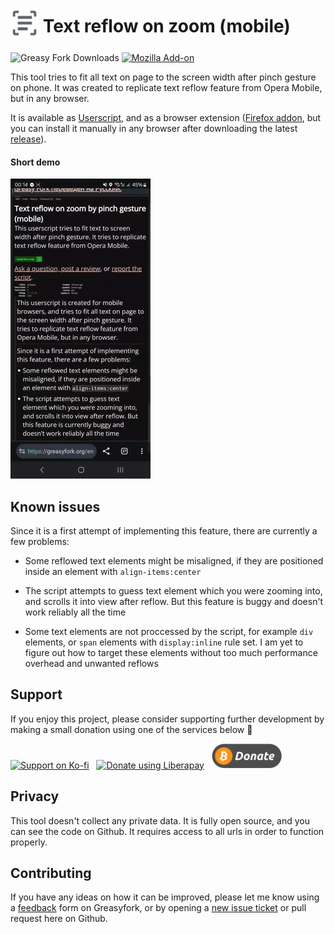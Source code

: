 # <sub><img src="./src/icon.png" height="45" width="45"></sub> Text reflow on zoom (mobile)

![Greasy Fork Downloads](https://img.shields.io/greasyfork/dt/514789?label=downloads&logo=greasyfork)
[![Mozilla Add-on](https://img.shields.io/amo/users/text-reflow-on-zoom-mobile?color=%23FF6611&label=users&logo=Firefox)](https://addons.mozilla.org/firefox/addon/text-reflow-on-zoom-mobile/)

This tool tries to fit all text on page to the screen width after pinch gesture on phone. 
It was created to replicate text reflow feature from Opera Mobile, but in any browser. 

It is available as [Userscript](https://raw.githubusercontent.com/emvaized/text-reflow-on-zoom-mobile/refs/heads/main/src/text_reflow_on_zoom.js), and as a browser extension ([Firefox addon](https://addons.mozilla.org/firefox/addon/text-reflow-on-zoom-mobile/), but you can install it manually in any browser after downloading the latest [release](https://github.com/emvaized/text-reflow-on-zoom-mobile/releases)).

#### Short demo

<img src="assets/illustration.gif" >

## Known issues

Since it is a first attempt of implementing this feature, there are currently a few problems: 

- Some reflowed text elements might be misaligned, if they are positioned inside an element with `align-items:center`

- The script attempts to guess text element which you were zooming into, and scrolls it into view after reflow. But this feature is buggy and doesn't work reliably all the time

- Some text elements are not proccessed by the script, for example `div` elements, or `span` elements with `display:inline` rule set. I am yet to figure out how to target these elements without too much performance overhead and unwanted reflows

## Support
If you enjoy this project, please consider supporting further development by making a small donation using one of the services below 🙏 

<a href="https://ko-fi.com/emvaized"><img src="https://cdn.prod.website-files.com/5c14e387dab576fe667689cf/64f1a9ddd0246590df69ea0b_kofi_long_button_red%25402x-p-800.png" alt="Support on Ko-fi" height="40"></a> &nbsp; <a href="https://liberapay.com/emvaized/donate"><img alt="Donate using Liberapay" src="https://liberapay.com/assets/widgets/donate.svg" height="40"></a> &nbsp; <a href="https://emvaized.github.io/donate/bitcoin/"><img src="https://github.com/emvaized/emvaized.github.io/blob/main/donate/bitcoin/assets/bitcoin-donate-button.png?raw=true" alt="Donate Bitcoin" height="40" /></a>

## Privacy
This tool doesn't collect any private data. It is fully open source, and you can see the code on Github. It requires access to all urls in order to function properly.

## Contributing

If you have any ideas on how it can be improved, please let me know using a [feedback](https://greasyfork.org/en/scripts/514789-text-reflow-on-zoom-by-pinch-gesture-mobile/feedback) form on Greasyfork, or by opening a [new issue ticket](https://github.com/emvaized/text-reflow-on-zoom-mobile/issues/new) or pull request here on Github.
